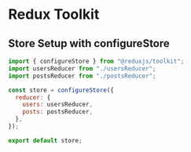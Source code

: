 # Redux Toolkit

## Store Setup with configureStore

```js
import { configureStore } from "@reduxjs/toolkit";
import usersReducer from "./usersReducer";
import postsReducer from "./postsReducer";

const store = configureStore({
  reducer: {
    users: usersReducer,
    posts: postsReducer,
  },
});

export default store;
```
